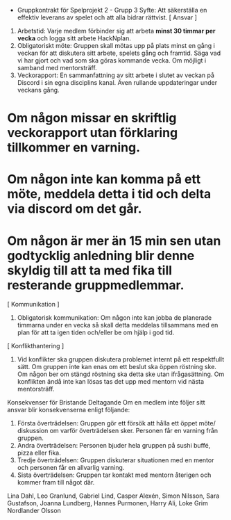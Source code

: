 - Gruppkontrakt för Spelprojekt 2 - Grupp 3
Syfte: Att säkerställa en effektiv leverans av spelet och att alla bidrar rättvist.
[ Ansvar ]
1. Arbetstid: Varje medlem förbinder sig att arbeta **minst 30 timmar per vecka** och logga sitt arbete HackNplan. 
2. Obligatoriskt möte: Gruppen skall mötas upp på plats minst en gång i veckan för att diskutera sitt arbete, spelets gång och framtid. Säga vad vi har gjort och vad som ska göras kommande vecka. Om möjligt i samband med mentorsträff.
3. Veckorapport: En sammanfattning av sitt arbete i slutet av veckan på Discord i sin egna disciplins kanal. Även rullande uppdateringar under veckans gång. 


# Om någon missar en skriftlig veckorapport utan förklaring tillkommer en varning.
# Om någon inte kan komma på ett möte, meddela detta i tid och delta via discord om det går. 
# Om någon är mer än 15 min sen utan godtycklig anledning blir denne skyldig till att ta med fika till resterande gruppmedlemmar. 

[ Kommunikation ]
1. Obligatorisk kommunikation: Om någon inte kan jobba de planerade timmarna under en vecka så skall detta meddelas tillsammans med en plan för att ta igen tiden och/eller be om hjälp i god tid. 

[ Konflikthantering ]
1. Vid konflikter ska gruppen diskutera problemet internt på ett respektfullt sätt. Om gruppen inte kan enas om ett beslut ska öppen röstning ske. Om någon ber om stängd röstning ska detta ske utan ifrågasättning.
Om konflikten ändå inte kan lösas tas det upp med mentorn vid nästa mentorsträff.

Konsekvenser för Bristande Deltagande
Om en medlem inte följer sitt ansvar blir konsekvenserna enligt följande:

1. Första överträdelsen: Gruppen gör ett försök att hålla ett öppet möte/ diskussion om varför överträdelsen sker. Personen får en varning från gruppen.
2. Andra överträdelsen: Personen bjuder hela gruppen på sushi buffé, pizza eller fika.
3. Tredje överträdelsen: Gruppen diskuterar situationen med en mentor och personen får en allvarlig varning.
4. Sista överträdelsen: Gruppen tar kontakt med mentorn återigen och kommer fram till något där.

Lina Dahl, Leo Granlund, Gabriel Lind, Casper Alexén, Simon Nilsson, Sara Gustafson, Joanna Lundberg, Hannes Purmonen, Harry Ali, Loke Grim Nordlander Olsson

